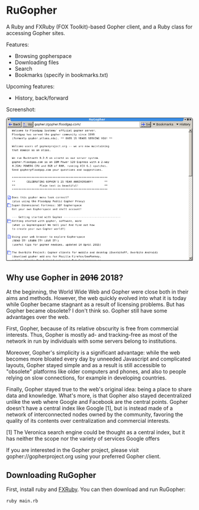 RuGopher
========

A Ruby and FXRuby (FOX Toolkit)-based Gopher client, and a Ruby class for accessing Gopher sites.

Features:

 * Browsing gopherspace
 * Downloading files
 * Search
 * Bookmarks (specify in bookmarks.txt)

Upcoming features:

 * History, back/forward

Screenshot:

![Screenshot](screenshots/screen3.png)

Why use Gopher in ~~2016~~ 2018?
-----------------------

At the beginning, the World Wide Web and Gopher were close both in their aims and methods. However, the web quickly evolved into what it is today while Gopher became stagnant as a result of licensing problems. But has Gopher became obsolete? I don't think so. Gopher still have some advantages over the web.

First, Gopher, because of its relative obscurity is free from commercial interests. Thus, Gopher is mostly ad- and tracking-free as most of the network in run by individuals with some servers belong to institutions.

Moreover, Gopher's simplicity is a significant advantage: while the web becomes more bloated every day by unneeded Javascript and complicated layouts, Gopher stayed simple and as a result is still accessible to "obsolete" platforms like older computers and phones, and also to people relying on slow connections, for example in developing countries.

Finally, Gopher stayed true to the web's original idea: being a place to share data and knowledge. What's more, is that Gopher also stayed decentralized unlike the web where Google and Facebook are the central points. Gopher doesn't have a central index like Google [1], but is instead made of a network of interconnected nodes owned by the community, favoring the quality of its contents over centralization and commercial interests.

[1] The Veronica search engine could be thought as a central index, but it has neither the scope nor the variety of services Google offers

If you are interested in the Gopher project, please visit gopher://gopherproject.org using your preferred Gopher client.

Downloading RuGopher
--------------------

First, install ruby and [FXRuby](https://github.com/larskanis/fxruby#install). You can then download and run RuGopher:

    ruby main.rb
